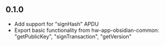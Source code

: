 ## 0.1.0

* Add support for "signHash" APDU
* Export basic functionality from hw-app-obsidian-common: "getPublicKey", "signTransaction", "getVersion"
